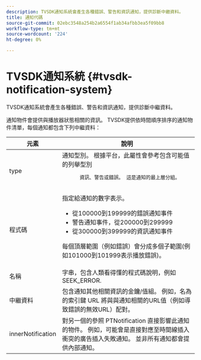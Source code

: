 ```yaml
---
description: TVSDK通知系統會產生各種錯誤、警告和資訊通知，提供診斷中繼資料。
title: 通知代碼
source-git-commit: 02ebc3548a254b2a6554f1ab34afbb3ea5f09bb8
workflow-type: tm+mt
source-wordcount: '224'
ht-degree: 0%

---
```


# TVSDK通知系統 {#tvsdk-notification-system}

TVSDK通知系統會產生各種錯誤、警告和資訊通知，提供診斷中繼資料。

通知物件會提供與播放器狀態相關的資訊。 TVSDK提供依時間順序排序的通知物件清單，每個通知都包含下列中繼資料：

<table frame="all" colsep="1" rowsep="1" id="table_DBA8CACF02DB4AF2B053E560850B49CE"> 
 <thead> 
  <tr rowsep="1"> 
   <th colname="1" class="entry"> 元素 </th> 
   <th colname="2" class="entry"> 說明 </th> 
  </tr> 
 </thead>
 <tbody> 
  <tr rowsep="1"> 
   <td colname="1"><span class="codeph"> type</span></td> 
   <td colname="2">通知型別。 根據平台，此屬性會參考包含可能值的列舉型別 
    <pre>
      資訊、警告或錯誤。 這是通知的最上層分組。
    </pre> </td> 
  </tr> 
  <tr rowsep="1"> 
   <td colname="1"><span class="codeph"> 程式碼</span></td> 
   <td colname="2">指定給通知的數字表示。 
    <ul id="ul_31AB497C6FFA452496DD09B0D78687B9"> 
     <li id="li_53E75022C50246E0982E315D04EFD8B3">從100000到199999的錯誤通知事件 </li> 
     <li id="li_11AE91D1325E4F718228E662C9C55F9A">警告通知事件，從200000到299999 </li> 
     <li id="li_6D3EA03845294DC2BAD1ACF507639E51">從300000到399999的資訊通知事件 </li> 
    </ul> <p>每個頂層範圍（例如錯誤）會分成多個子範圍(例如101000到101999表示播放錯誤)。 </p> </td> 
  </tr> 
  <tr rowsep="1"> 
   <td colname="1"><span class="codeph"> 名稱</span></td> 
   <td colname="2">字串，包含人類看得懂的程式碼說明，例如 <span class="codeph"> SEEK_ERROR</span>. </td> 
  </tr> 
  <tr rowsep="1"> 
   <td colname="1"><span class="codeph"> 中繼資料</span> </td> 
   <td colname="2">包含通知其他相關資訊的金鑰/值組。 例如，名為的索引鍵 <span class="codeph"> URL</span> 將與與通知相關的URL值（例如導致錯誤的無效URL）配對。 </td> 
  </tr> 
  <tr rowsep="0"> 
   <td colname="1"><span class="codeph"> innerNotification</span></td> 
   <td colname="2">對另一個的參照 <span class="codeph"> PTNotification</span> 直接影響此通知的物件。 例如，可能會是直接對應至時間線插入衝突的廣告插入失敗通知。 並非所有通知都會提供內部通知。 </td> 
  </tr> 
 </tbody> 
</table>

